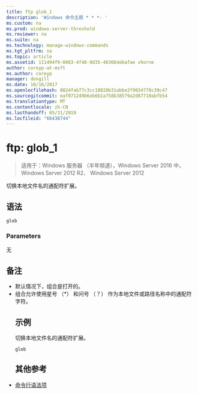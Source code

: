 ```yaml
---
title: ftp glob_1
description: 'Windows 命令主题 * * *- '
ms.custom: na
ms.prod: windows-server-threshold
ms.reviewer: na
ms.suite: na
ms.technology: manage-windows-commands
ms.tgt_pltfrm: na
ms.topic: article
ms.assetid: 111494f9-0083-4f48-9d35-46366debafae vhorne
author: coreyp-at-msft
ms.author: coreyp
manager: dongill
ms.date: 10/16/2017
ms.openlocfilehash: 8824fab77c3cc10828b31abbe2f9034778c39c47
ms.sourcegitcommit: eaf071249b6eb6b1a758b38579a2d87710abfb54
ms.translationtype: MT
ms.contentlocale: zh-CN
ms.lasthandoff: 05/31/2019
ms.locfileid: "66438744"
---
```

# <a name="ftp-glob1"></a>ftp: glob_1

>适用于：Windows 服务器 （半年频道），Windows Server 2016 中，Windows Server 2012 R2、 Windows Server 2012

切换本地文件名的通配符扩展。   
## <a name="syntax"></a>语法  
```  
glob  
```  
### <a name="parameters"></a>Parameters  
无  
## <a name="remarks"></a>备注  
- 默认情况下，组合是打开的。  
- 组合允许使用星号 （*） 和问号 （？） 作为本地文件或路径名称中的通配符字符。  
  ## <a name="BKMK_Examples"></a>示例  
  切换本地文件名的通配符扩展。  
  ```  
  glob  
  ```  
  ## <a name="additional-references"></a>其他参考  
- [命令行语法项](command-line-syntax-key.md)  
